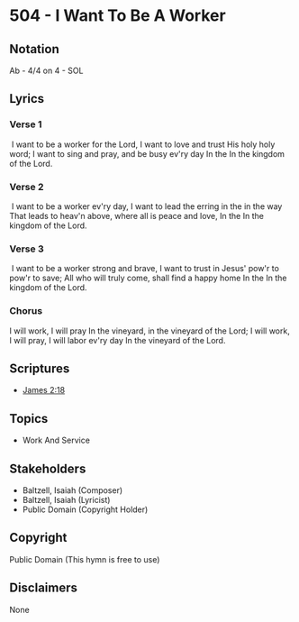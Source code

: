 # 504 - I Want To Be A Worker

## Notation

Ab - 4/4 on 4 - SOL

## Lyrics

### Verse 1

 I want to be a worker for the Lord, I want to love and trust His holy holy word; I want to sing and pray, and be busy ev'ry day In the In the kingdom of the Lord. 

### Verse 2

 I want to be a worker ev'ry day, I want to lead the erring in the in the way That leads to heav'n above, where all is peace and love, In the In the kingdom of the Lord. 

### Verse 3

 I want to be a worker strong and brave, I want to trust in Jesus' pow'r to pow'r to save; All who will truly come, shall find a happy home In the In the kingdom of the Lord. 

### Chorus

I will work, I will pray In the vineyard, in the vineyard of the Lord; I will work, I will pray, I will labor ev'ry day In the vineyard of the Lord. 


## Scriptures

- [James 2:18](https://www.biblegateway.com/passage/?search=James%202%3A18)

## Topics

- Work And Service

## Stakeholders

- Baltzell, Isaiah (Composer)
- Baltzell, Isaiah (Lyricist)
- Public Domain (Copyright Holder)

## Copyright

Public Domain
(This hymn is free to use)

## Disclaimers

None

